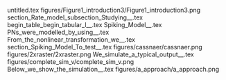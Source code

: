 untitled.tex
figures/Figure1_introduction3/Figure1_introduction3.png
section_Rate_model_subsection_Studying__.tex
begin_table_begin_tabular_l__.tex
Spiking_Model__.tex
PNs_were_modelled_by_using__.tex
From_the_nonlinear_transformation_we__.tex
section_Spiking_Model_To_test__.tex
figures/cassnaer/cassnaer.png
figures/2xraster/2xraster.png
We_simulate_a_typical_output__.tex
figures/complete_sim_v/complete_sim_v.png
Below_we_show_the_simulation__.tex
figures/a_approach/a_approach.png
